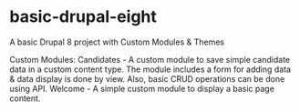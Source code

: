 # basic-drupal-eight
A basic Drupal 8 project with Custom Modules &amp; Themes

Custom Modules:
Candidates - A custom module to save simple candidate data in a custom content type. The module includes a form for adding data & data display is done by view. Also, basic CRUD operations can be done using API.
Welcome - A simple custom module to display a basic page content.

